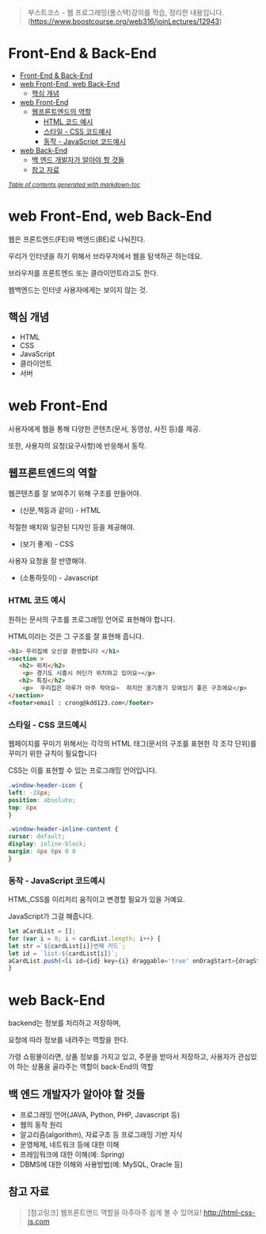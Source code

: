 > 부스트코스 - 웹 프로그래밍(풀스택)강의를 학습, 정리한 내용입니다.(https://www.boostcourse.org/web316/joinLectures/12943)

# Front-End & Back-End

- [Front-End & Back-End](#front-end--back-end)
- [web Front-End, web Back-End](#web-front-end-web-back-end)
  - [핵심 개념](#핵심-개념)
- [web Front-End](#web-front-end)
  - [웹프론트엔드의 역할](#웹프론트엔드의-역할)
    - [HTML 코드 예시](#html-코드-예시)
    - [스타일 - CSS 코드예시](#스타일---css-코드예시)
    - [동작 - JavaScript 코드예시](#동작---javascript-코드예시)
- [web Back-End](#web-back-end)
  - [백 엔드 개발자가 알아야 할 것들](#백-엔드-개발자가-알아야-할-것들)
  - [참고 자료](#참고-자료)

<small><i><a href='http://ecotrust-canada.github.io/markdown-toc/'>Table of contents generated with markdown-toc</a></i></small>


# web Front-End, web Back-End
웹은 프론트엔드(FE)와 백엔드(BE)로 나눠진다.

우리가 인터넷을 하기 위해서 브라우저에서 웹을 탐색하곤 하는데요.

브라우저를 프론트엔드 또는 클라이언트라고도 한다.

웹백엔드는 인터넷 사용자에게는 보이지 않는 것. 
## 핵심 개념
* HTML
* CSS
* JavaScript
* 클라이언트
* 서버
# web Front-End
사용자에게 웹을 통해 다양한 콘텐츠(문서, 동영상, 사진 등)를 제공.

또한, 사용자의 요청(요구사항)에 반응해서 동작.

## 웹프론트엔드의 역할
웹콘텐츠를 잘 보여주기 위해 구조를 만들어야.
* (신문,책등과 같이) - HTML

적절한 배치와 일관된 디자인 등을 제공해야.
* (보기 좋게) - CSS

사용자 요청을 잘 반영해야.
* (소통하듯이) - Javascript
### HTML 코드 예시
원하는 문서의 구조를 프로그래밍 언어로 표현해야 합니다.

HTML이라는 것은 그 구조를 잘 표현해 줍니다.
```html
<h1> 우리집에 오신걸 환영합니다 </h1>
<section >
   <h2> 위치</h2>
    <p> 경기도 시흥시 어딘가 위치하고 있어요~</p>
   <h2> 특징</h2>
    <p>  우리집은 마루가 아주 작아요~  하지만 옹기종기 모여있기 좋은 구조에요</p>
</section>
<footer>email : crong@kdd123.com</footer>
```
### 스타일 - CSS 코드예시
웹페이지를 꾸미기 위해서는 각각의 HTML 태그(문서의 구조를 표현한 각 조각 단위)를 꾸미기 위한 규칙이 필요합니다

CSS는 이를 표현할 수 있는 프로그래밍 언어입니다.
```css
.window-header-icon {
left: -28px;
position: absolute;
top: 8px
}

.window-header-inline-content {
cursor: default;
display: inline-block;
margin: 4px 6px 0 0
}
```
### 동작 - JavaScript 코드예시
HTML,CSS를 이리저리 움직이고 변경할 필요가 있을 거예요.

JavaScript가 그걸 해줍니다.
```js
let aCardList = [];
for (var i = 0; i < cardList.length; i++) {
let str =`${cardList[i]}번째 카드`;
let id = `list-${cardList[i]}`;
aCardList.push(<li id={id} key={i} draggable='true' onDragStart={dragStart}> {str} </li>)
}
```

# web Back-End
backend는 정보를 처리하고 저장하며,

요청에 따라 정보를 내려주는 역할을 한다.

가령 쇼핑몰이라면, 상품 정보를 가지고 있고, 주문을 받아서 저장하고, 사용자가 관심있어 하는 상품을 골라주는 역할이 back-End의 역할
## 백 엔드 개발자가 알아야 할 것들
* 프로그래밍 언어(JAVA,  Python, PHP, Javascript 등)
* 웹의 동작 원리
* 알고리즘(algorithm), 자료구조 등 프로그래밍 기반 지식
* 운영체제, 네트워크 등에 대한 이해
* 프레임워크에 대한 이해(예: Spring)
* DBMS에 대한 이해와 사용방법(예: MySQL, Oracle 등)
## 참고 자료
> [참고링크] 웹프론트엔드 역할을 아주아주 쉽게 볼 수 있어요!
http://html-css-js.com